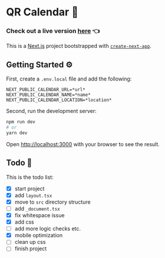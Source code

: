 # QR Calendar :calendar:

### Check out a live version [here](https://qr-calendar.vercel.app) :point_left:

This is a [Next.js](https://nextjs.org/) project bootstrapped with [`create-next-app`](https://github.com/vercel/next.js/tree/canary/packages/create-next-app).

## Getting Started :gear:

First, create a `.env.local` file and add the following:

```dotenv
NEXT_PUBLIC_CALENDAR_URL=*url*
NEXT_PUBLIC_CALENDAR_NAME=*name*
NEXT_PUBLIC_CALENDAR_LOCATION=*location*
```

Second, run the development server:

```bash
npm run dev
# or
yarn dev
```

Open [http://localhost:3000](http://localhost:3000) with your browser to see the result.

## Todo :pencil:

This is the todo list:

- [x] start project 
- [x] add `layout.tsx`
- [x] move to `src` directory structure
- [ ] add `_document.tsx`
- [x] fix whitespace issue
- [x] add css
- [ ] add more logic checks etc.
- [x] mobile optimization
- [ ] clean up css
- [ ] finish project
